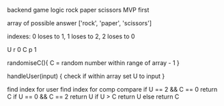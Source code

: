 backend game logic
rock paper scissors MVP first

array of possible answer
['rock', 'paper', 'scissors']

indexes:
0 loses to 1, 1 loses to 2, 2 loses to 0

U r 0
C p 1

randomiseC(){
  C = random number within range of array - 1
}

handleUser(input) {
  check if within array
  set U to input
}

find index for user
find index for comp
compare
  if U == 2 && C == 0 return C
  if U == 0 && C == 2 return U
  if U > C return U
  else return C
